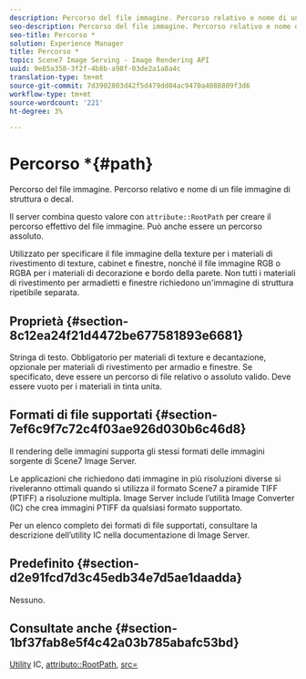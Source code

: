```yaml
---
description: Percorso del file immagine. Percorso relativo e nome di un file immagine di struttura o decal.
seo-description: Percorso del file immagine. Percorso relativo e nome di un file immagine di struttura o decal.
seo-title: Percorso *
solution: Experience Manager
title: Percorso *
topic: Scene7 Image Serving - Image Rendering API
uuid: 9e85a358-3f2f-4b8b-a98f-03de2a1a8a4c
translation-type: tm+mt
source-git-commit: 7d3902803d42f5d479dd04ac9470a4088809f3d6
workflow-type: tm+mt
source-wordcount: '221'
ht-degree: 3%

---
```



# Percorso *{#path}

Percorso del file immagine. Percorso relativo e nome di un file immagine di struttura o decal.

Il server combina questo valore con `attribute::RootPath` per creare il percorso effettivo del file immagine. Può anche essere un percorso assoluto.

Utilizzato per specificare il file immagine della texture per i materiali di rivestimento di texture, cabinet e finestre, nonché il file immagine RGB o RGBA per i materiali di decorazione e bordo della parete. Non tutti i materiali di rivestimento per armadietti e finestre richiedono un&#39;immagine di struttura ripetibile separata.

## Proprietà {#section-8c12ea24f21d4472be677581893e6681}

Stringa di testo. Obbligatorio per materiali di texture e decantazione, opzionale per materiali di rivestimento per armadio e finestre. Se specificato, deve essere un percorso di file relativo o assoluto valido. Deve essere vuoto per i materiali in tinta unita.

## Formati di file supportati {#section-7ef6c9f7c72c4f03ae926d030b6c46d8}

Il rendering delle immagini supporta gli stessi formati delle immagini sorgente di Scene7 Image Server.

Le applicazioni che richiedono dati immagine in più risoluzioni diverse si riveleranno ottimali quando si utilizza il formato Scene7 a piramide TIFF (PTIFF) a risoluzione multipla. Image Server include l’utilità Image Converter (IC) che crea immagini PTIFF da qualsiasi formato supportato.

Per un elenco completo dei formati di file supportati, consultare la descrizione dell’utility IC nella documentazione di Image Server.

## Predefinito {#section-d2e91fcd7d3c45edb34e7d5ae1daadda}

Nessuno.

## Consultate anche {#section-1bf37fab8e5f4c42a03b785abafc53bd}

[Utility](/help/aem-is-ir-api/is-api/is-utils/utilities/r-ic.md)  IC,  [attributo::RootPath](/help/aem-is-ir-api/ir-api/material-cat/image-rendering-api-ref/c-ir-material-catalog/c-ir-attributes-reference/r-ir-rootpath.md),  [src=](/help/aem-is-ir-api/ir-api/http-protocol/image-rendering-api-ref/c-ir-http-protocol-ref/c-ir-http-protocol-command-reference/r-ir-src.md)
